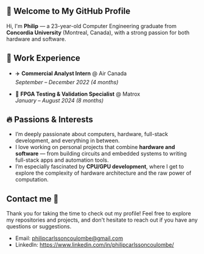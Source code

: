 ## 👋 Welcome to My GitHub Profile

Hi, I'm **Philip** — a 23-year-old Computer Engineering graduate from **Concordia University** (Montreal, Canada), with a strong passion for both hardware and software.

## 💼 Work Experience

- ✈️ **Commercial Analyst Intern** @ Air Canada  
  _September – December 2022 (4 months)_

- 🔧 **FPGA Testing & Validation Specialist** @ Matrox  
  _January – August 2024 (8 months)_

## 🔥 Passions & Interests

- I’m deeply passionate about computers, hardware, full-stack development, and everything in between.
- I love working on personal projects that combine **hardware and software** — from building circuits and embedded systems to writing full-stack apps and automation tools.
- I’m especially fascinated by **CPU/GPU development**, where I get to explore the complexity of hardware architecture and the raw power of computation.

## Contact me  💬

Thank you for taking the time to check out my profile! Feel free to explore my repositories and projects, and don't hesitate to reach out if you have any questions or suggestions.
- Email: philipcarlssoncoulombe@gmail.com 
- LinkedIn: https://www.linkedin.com/in/philipcarlssoncoulombe/
